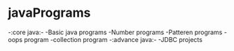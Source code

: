 # javaPrograms
-:core java:-
   -Basic java programs
   -Number programs
   -Patteren programs
   -oops program
   -collection program
-:advance java:-
   -JDBC projects

